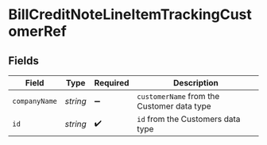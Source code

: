# BillCreditNoteLineItemTrackingCustomerRef


## Fields

| Field                                      | Type                                       | Required                                   | Description                                |
| ------------------------------------------ | ------------------------------------------ | ------------------------------------------ | ------------------------------------------ |
| `companyName`                              | *string*                                   | :heavy_minus_sign:                         | `customerName` from the Customer data type |
| `id`                                       | *string*                                   | :heavy_check_mark:                         | `id` from the Customers data type          |